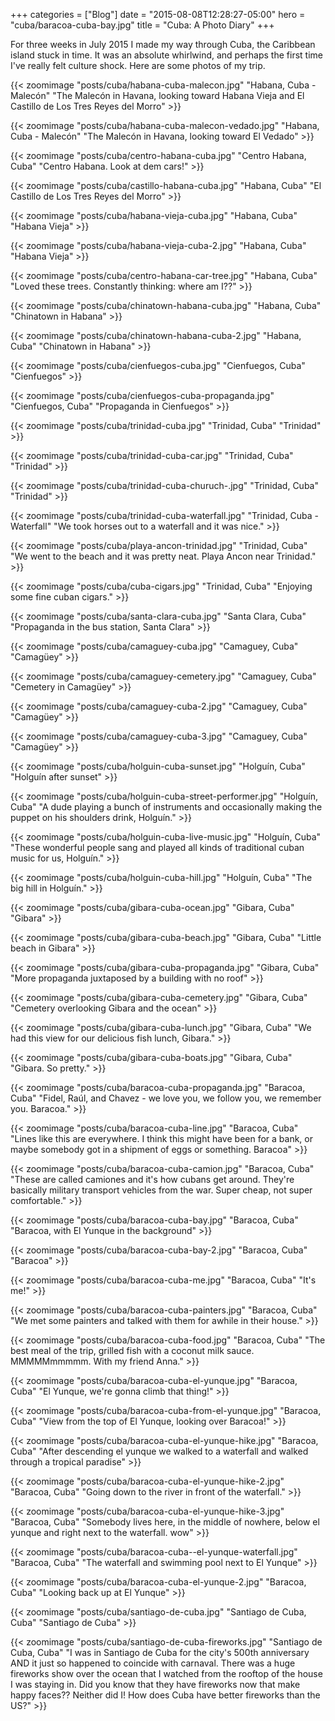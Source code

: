 +++
categories = ["Blog"]
date = "2015-08-08T12:28:27-05:00"
hero = "cuba/baracoa-cuba-bay.jpg"
title = "Cuba: A Photo Diary"
+++

For three weeks in July 2015 I made my way through Cuba, the Caribbean island stuck in time. It was an absolute whirlwind, and perhaps the first time I've really felt culture shock. Here are some photos of my trip.

{{< zoomimage "posts/cuba/habana-cuba-malecon.jpg" "Habana, Cuba - Malecón" "The Malecón in Havana, looking toward Habana Vieja and El Castillo de Los Tres Reyes del Morro" >}}

{{< zoomimage "posts/cuba/habana-cuba-malecon-vedado.jpg" "Habana, Cuba - Malecón" "The Malecón in Havana, looking toward El Vedado" >}}

{{< zoomimage "posts/cuba/centro-habana-cuba.jpg" "Centro Habana, Cuba" "Centro Habana. Look at dem cars!" >}}

{{< zoomimage "posts/cuba/castillo-habana-cuba.jpg" "Habana, Cuba" "El Castillo de Los Tres Reyes del Morro" >}}

{{< zoomimage "posts/cuba/habana-vieja-cuba.jpg" "Habana, Cuba" "Habana Vieja" >}}

{{< zoomimage "posts/cuba/habana-vieja-cuba-2.jpg" "Habana, Cuba" "Habana Vieja" >}}

{{< zoomimage "posts/cuba/centro-habana-car-tree.jpg" "Habana, Cuba" "Loved these trees. Constantly thinking: where am I??" >}}

{{< zoomimage "posts/cuba/chinatown-habana-cuba.jpg" "Habana, Cuba" "Chinatown in Habana" >}}

{{< zoomimage "posts/cuba/chinatown-habana-cuba-2.jpg" "Habana, Cuba" "Chinatown in Habana" >}}

{{< zoomimage "posts/cuba/cienfuegos-cuba.jpg" "Cienfuegos, Cuba" "Cienfuegos" >}}

{{< zoomimage "posts/cuba/cienfuegos-cuba-propaganda.jpg" "Cienfuegos, Cuba" "Propaganda in Cienfuegos" >}}

{{< zoomimage "posts/cuba/trinidad-cuba.jpg" "Trinidad, Cuba" "Trinidad" >}}

{{< zoomimage "posts/cuba/trinidad-cuba-car.jpg" "Trinidad, Cuba" "Trinidad" >}}

{{< zoomimage "posts/cuba/trinidad-cuba-churuch-.jpg" "Trinidad, Cuba" "Trinidad" >}}

{{< zoomimage "posts/cuba/trinidad-cuba-waterfall.jpg" "Trinidad, Cuba - Waterfall" "We took horses out to a waterfall and it was nice." >}}

{{< zoomimage "posts/cuba/playa-ancon-trinidad.jpg" "Trinidad, Cuba" "We went to the beach and it was pretty neat. Playa Ancon near Trinidad." >}}

{{< zoomimage "posts/cuba/cuba-cigars.jpg" "Trinidad, Cuba" "Enjoying some fine cuban cigars." >}}

{{< zoomimage "posts/cuba/santa-clara-cuba.jpg" "Santa Clara, Cuba" "Propaganda in the bus station, Santa Clara" >}}

{{< zoomimage "posts/cuba/camaguey-cuba.jpg" "Camaguey, Cuba" "Camagüey" >}}

{{< zoomimage "posts/cuba/camaguey-cemetery.jpg" "Camaguey, Cuba" "Cemetery in Camagüey" >}}

{{< zoomimage "posts/cuba/camaguey-cuba-2.jpg" "Camaguey, Cuba" "Camagüey" >}}

{{< zoomimage "posts/cuba/camaguey-cuba-3.jpg" "Camaguey, Cuba" "Camagüey" >}}

{{< zoomimage "posts/cuba/holguin-cuba-sunset.jpg" "Holguín, Cuba" "Holguín after sunset" >}}

{{< zoomimage "posts/cuba/holguin-cuba-street-performer.jpg" "Holguín, Cuba" "A dude playing a bunch of instruments and occasionally making the puppet on his shoulders drink, Holguín." >}}

{{< zoomimage "posts/cuba/holguin-cuba-live-music.jpg" "Holguín, Cuba" "These wonderful people sang and played all kinds of traditional cuban music for us, Holguín." >}}

{{< zoomimage "posts/cuba/holguin-cuba-hill.jpg" "Holguín, Cuba" "The big hill in Holguín." >}}

{{< zoomimage "posts/cuba/gibara-cuba-ocean.jpg" "Gibara, Cuba" "Gibara" >}}

{{< zoomimage "posts/cuba/gibara-cuba-beach.jpg" "Gibara, Cuba" "Little beach in Gibara" >}}

{{< zoomimage "posts/cuba/gibara-cuba-propaganda.jpg" "Gibara, Cuba" "More propaganda juxtaposed by a building with no roof" >}}

{{< zoomimage "posts/cuba/gibara-cuba-cemetery.jpg" "Gibara, Cuba" "Cemetery overlooking Gibara and the ocean" >}}

{{< zoomimage "posts/cuba/gibara-cuba-lunch.jpg" "Gibara, Cuba" "We had this view for our delicious fish lunch, Gibara." >}}

{{< zoomimage "posts/cuba/gibara-cuba-boats.jpg" "Gibara, Cuba" "Gibara. So pretty." >}}

{{< zoomimage "posts/cuba/baracoa-cuba-propaganda.jpg" "Baracoa, Cuba" "Fidel, Raúl, and Chavez - we love you, we follow you, we remember you. Baracoa." >}}

{{< zoomimage "posts/cuba/baracoa-cuba-line.jpg" "Baracoa, Cuba" "Lines like this are everywhere. I think this might have been for a bank, or maybe somebody got in a shipment of eggs or something. Baracoa" >}}

{{< zoomimage "posts/cuba/baracoa-cuba-camion.jpg" "Baracoa, Cuba" "These are called camiones and it's how cubans get around. They're basically military transport vehicles from the war. Super cheap, not super comfortable." >}}

{{< zoomimage "posts/cuba/baracoa-cuba-bay.jpg" "Baracoa, Cuba" "Baracoa, with El Yunque in the background" >}}

{{< zoomimage "posts/cuba/baracoa-cuba-bay-2.jpg" "Baracoa, Cuba" "Baracoa" >}}

{{< zoomimage "posts/cuba/baracoa-cuba-me.jpg" "Baracoa, Cuba" "It's me!" >}}

{{< zoomimage "posts/cuba/baracoa-cuba-painters.jpg" "Baracoa, Cuba" "We met some painters and talked with them for awhile in their house." >}}

{{< zoomimage "posts/cuba/baracoa-cuba-food.jpg" "Baracoa, Cuba" "The best meal of the trip, grilled fish with a coconut milk sauce. MMMMMmmmmm. With my friend Anna." >}}

{{< zoomimage "posts/cuba/baracoa-cuba-el-yunque.jpg" "Baracoa, Cuba" "El Yunque, we're gonna climb that thing!" >}}

{{< zoomimage "posts/cuba/baracoa-cuba-from-el-yunque.jpg" "Baracoa, Cuba" "View from the top of El Yunque, looking over Baracoa!" >}}

{{< zoomimage "posts/cuba/baracoa-cuba-el-yunque-hike.jpg" "Baracoa, Cuba" "After descending el yunque we walked to a waterfall and walked through a tropical paradise" >}}

{{< zoomimage "posts/cuba/baracoa-cuba-el-yunque-hike-2.jpg" "Baracoa, Cuba" "Going down to the river in front of the waterfall." >}}

{{< zoomimage "posts/cuba/baracoa-cuba-el-yunque-hike-3.jpg" "Baracoa, Cuba" "Somebody lives here, in the middle of nowhere, below el yunque and right next to the waterfall. wow" >}}

{{< zoomimage "posts/cuba/baracoa-cuba--el-yunque-waterfall.jpg" "Baracoa, Cuba" "The waterfall and swimming pool next to El Yunque" >}}

{{< zoomimage "posts/cuba/baracoa-cuba-el-yunque-2.jpg" "Baracoa, Cuba" "Looking back up at El Yunque" >}}

{{< zoomimage "posts/cuba/santiago-de-cuba.jpg" "Santiago de Cuba, Cuba" "Santiago de Cuba" >}}

{{< zoomimage "posts/cuba/santiago-de-cuba-fireworks.jpg" "Santiago de Cuba, Cuba" "I was in Santiago de Cuba for the city's 500th anniversary AND it just so happened to coincide with carnaval. There was a huge fireworks show over the ocean that I watched from the rooftop of the house I was staying in. Did you know that they have fireworks now that make happy faces?? Neither did I! How does Cuba have better fireworks than the US?" >}}
